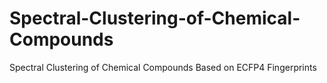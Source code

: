 # Spectral-Clustering-of-Chemical-Compounds
Spectral Clustering of Chemical Compounds Based on ECFP4 Fingerprints 
